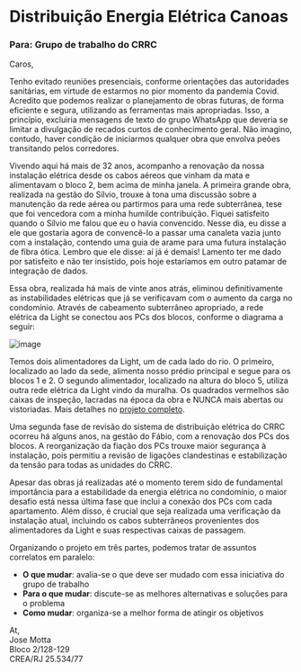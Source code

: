 # Distribuição Energia Elétrica Canoas
  
### Para: Grupo de trabalho do CRRC

Caros,

Tenho evitado reuniões presenciais, conforme orientações das autoridades sanitárias, em virtude de estarmos no pior momento da pandemia Covid. Acredito que podemos realizar o planejamento de obras futuras, de forma eficiente e segura, utilizando as ferramentas mais apropriadas. Isso, a princípio, excluiria mensagens de texto do grupo WhatsApp que deveria se limitar a divulgação de recados curtos de conhecimento geral. Não imagino, contudo, haver condição de iniciarmos qualquer obra que envolva peões transitando pelos corredores.

Vivendo aqui há mais de 32 anos, acompanho a renovação da nossa instalação elétrica desde os cabos aéreos que vinham da mata e alimentavam o bloco 2, bem acima de minha janela. A primeira grande obra, realizada na gestão do Sílvio, trouxe à tona uma discussão sobre a manutenção da rede aérea ou partirmos para uma rede subterrânea, tese que foi vencedora com a minha humilde contribuição. Fiquei satisfeito quando o Sílvio me falou que eu o havia convencido. Nesse dia, eu disse a ele que gostaria agora de convencê-lo a passar uma canaleta vazia junto com a instalação, contendo uma guia de arame para uma futura instalação de fibra ótica. Lembro que ele disse: aí já é demais! Lamento ter me dado por satisfeito e não ter insistido, pois hoje estaríamos em outro patamar de integração de dados.

Essa obra, realizada há mais de vinte anos atrás, eliminou definitivamente as instabilidades elétricas que já se verificavam com o aumento da carga no condomínio. Através de cabeamento subterrâneo  apropriado, a rede elétrica da Light se conectou aos PCs dos blocos, conforme o diagrama a seguir:

![image](https://user-images.githubusercontent.com/86032/110648744-bf08c580-8197-11eb-9ee1-96928ef13be7.png)

Temos dois alimentadores da Light, um de cada lado do rio. O primeiro, localizado ao lado da sede, alimenta nosso prédio principal e segue para os blocos 1 e 2. O segundo alimentador,  localizado na altura do bloco 5, utiliza outra rede elétrica da Light vindo da muralha. Os quadrados vermelhos são caixas de inspeção, lacradas na época da obra e NUNCA mais abertas ou vistoriadas. Mais detalhes no [projeto completo](https://github.com/recreiocanoas/radar/blob/master/2009-12-rede_local_canoas/Projeto_Rede_Local_Canoas_1.0.pdf).

Uma segunda fase de revisão do sistema de distribuição elétrica do CRRC ocorreu há alguns anos, na gestão do Fábio, com a renovação dos PCs dos blocos. A reorganização da fiação dos PCs trouxe maior segurança à instalação, pois permitiu a revisão de ligações clandestinas e estabilização da tensão para todas as unidades do CRRC.

Apesar das obras já realizadas até o momento terem sido de fundamental importância para a estabilidade da energia elétrica no condomínio, o maior desafio está nessa última fase que inclui a conexão dos PCs com cada apartamento. Além disso, é crucial que seja realizada uma verificação da instalação atual, incluindo os cabos subterrâneos provenientes dos alimentadores da Light e suas respectivas caixas de passagem.

Organizando o projeto em três partes, podemos tratar de assuntos correlatos em paralelo:

- **O que mudar**: avalia-se o que deve ser mudado com essa iniciativa do grupo de trabalho
- **Para o que mudar**: discute-se as melhores alternativas e soluções para o problema
- **Como mudar**: organiza-se a melhor forma de atingir os objetivos



At,  
Jose Motta  
Bloco 2/128-129  
CREA/RJ 25.534/77